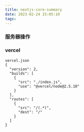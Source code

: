 ```yaml
---
title: nextjs-core-summary
date: 2023-02-24 15:05:10
tags:
---
```

### 服务器操作











### vercel 
```
vercel.json
{
  "version": 2,
  "builds": [
    {
      "src": "./index.js",
      "use": "@vercel/node@2.5.10"
    }
  ],
  "routes": [
    {
      "src": "/(.*)",
      "dest": "/"
    }
  ]
}

```